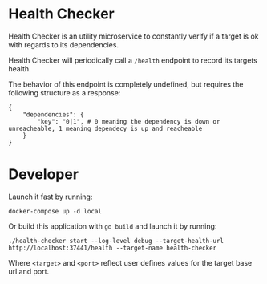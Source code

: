 # Health Checker

Health Checker is an utility microservice to constantly verify if a target is ok with regards to its dependencies.

Health Checker will periodically call a `/health` endpoint to record its targets health.

The behavior of this endpoint is completely undefined, but requires the following structure as a response:

```
{
    "dependencies": {
        "key": "0|1", # 0 meaning the dependency is down or unreacheable, 1 meaning dependecy is up and reacheable
    }
}
```

# Developer

Launch it fast by running:

```
docker-compose up -d local
```

Or build this application with `go build` and launch it by running:

```
./health-checker start --log-level debug --target-health-url http://localhost:37441/health --target-name health-checker
```

Where `<target>` and `<port>` reflect user defines values for the target base url and port.